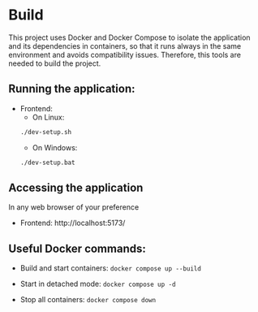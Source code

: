 # Build

This project uses Docker and Docker Compose to isolate the application and its dependencies in containers, so that it runs always in the same environment and avoids compatibility issues. Therefore, this tools are needed to build the project.

## Running the application:
- Frontend:
  - On Linux:
  ```bash
  ./dev-setup.sh
  ```
  - On Windows:
  ```bash
  ./dev-setup.bat
  ```

## Accessing the application
In any web browser of your preference
- Frontend: http://localhost:5173/

## Useful Docker commands:
- Build and start containers: ```docker compose up --build```

- Start in detached mode: ``` docker compose up -d ```

- Stop all containers: ``` docker compose down ```
